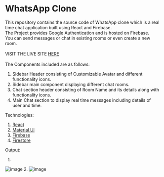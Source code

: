 # WhatsApp Clone
This repository contains the source code of WhatsApp clone which is a real time chat application built using React and Firebase.<br/>
The Project provides Google Authentication and is hosted on Firebase. <br/>
You can send messages or chat in existing rooms or even create a new room. <br/>
<br/>
VISIT THE LIVE SITE <a href = "https://realtime-chatrooms-46970.web.app/"  target="_blank" rel="noopener noreferrer"> HERE </a> <br/>
<br/>
The Components included are as follows: <br/>
1. Sidebar Header consisting of Customizable Avatar and different functionality icons.<br/>
2. Sidebar main component displaying different chat rooms.
3. Chat section header consisting of Room Name and its details along with functionality icons. <br/>
4. Main Chat section to display real time messages including details of user and time.<br/>

Technologies: <br/>
1. <a href = "https://reactjs.org/">React</a> <br/>
2. <a href = "https://material-ui.com/">Material UI</a> <br/>
3. <a href = "https://firebase.google.com/">Firebase</a> <br/>
4. <a href = "https://firebase.google.com/">Firestore</a> <br/>

Output:

1.  
![image](https://user-images.githubusercontent.com/78642923/123627516-bc59db00-d82f-11eb-8a1f-ee8f97c00ae0.png)
2.
![image](https://user-images.githubusercontent.com/78642923/123627764-0216a380-d830-11eb-986a-f128df78cd94.png)



 
